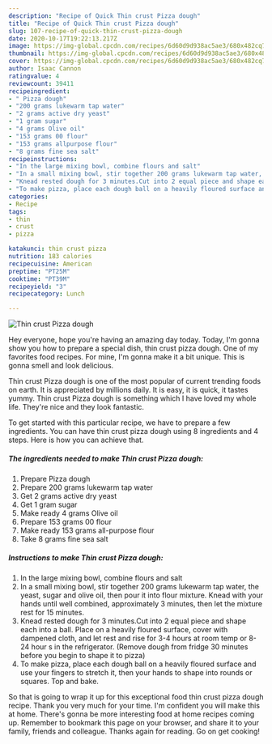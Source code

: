 ```yaml
---
description: "Recipe of Quick Thin crust Pizza dough"
title: "Recipe of Quick Thin crust Pizza dough"
slug: 107-recipe-of-quick-thin-crust-pizza-dough
date: 2020-10-17T19:22:13.217Z
image: https://img-global.cpcdn.com/recipes/6d60d9d938ac5ae3/680x482cq70/thin-crust-pizza-dough-recipe-main-photo.jpg
thumbnail: https://img-global.cpcdn.com/recipes/6d60d9d938ac5ae3/680x482cq70/thin-crust-pizza-dough-recipe-main-photo.jpg
cover: https://img-global.cpcdn.com/recipes/6d60d9d938ac5ae3/680x482cq70/thin-crust-pizza-dough-recipe-main-photo.jpg
author: Isaac Cannon
ratingvalue: 4
reviewcount: 39411
recipeingredient:
- " Pizza dough"
- "200 grams lukewarm tap water"
- "2 grams active dry yeast"
- "1 gram sugar"
- "4 grams Olive oil"
- "153 grams 00 flour"
- "153 grams allpurpose flour"
- "8 grams fine sea salt"
recipeinstructions:
- "In the large mixing bowl, combine flours and salt"
- "In a small mixing bowl, stir together 200 grams lukewarm tap water, the yeast, sugar and olive oil, then pour it into flour mixture. Knead with your hands until well combined, approximately 3 minutes, then let the mixture rest for 15 minutes."
- "Knead rested dough for 3 minutes.Cut into 2 equal piece and shape each into a ball. Place on a heavily floured surface, cover with dampened cloth, and let rest and rise for 3-4 hours at room temp or 8-24 hour s in the refrigerator. (Remove dough from fridge 30 minutes before you begin to shape it to pizza)"
- "To make pizza, place each dough ball on a heavily floured surface and use your fingers to stretch it, then your hands to shape into rounds or squares. Top and bake."
categories:
- Recipe
tags:
- thin
- crust
- pizza

katakunci: thin crust pizza 
nutrition: 183 calories
recipecuisine: American
preptime: "PT25M"
cooktime: "PT39M"
recipeyield: "3"
recipecategory: Lunch

---
```



![Thin crust Pizza dough](https://img-global.cpcdn.com/recipes/6d60d9d938ac5ae3/680x482cq70/thin-crust-pizza-dough-recipe-main-photo.jpg)

Hey everyone, hope you're having an amazing day today. Today, I'm gonna show you how to prepare a special dish, thin crust pizza dough. One of my favorites food recipes. For mine, I'm gonna make it a bit unique. This is gonna smell and look delicious.

Thin crust Pizza dough is one of the most popular of current trending foods on earth. It is appreciated by millions daily. It is easy, it is quick, it tastes yummy. Thin crust Pizza dough is something which I have loved my whole life. They're nice and they look fantastic.




To get started with this particular recipe, we have to prepare a few ingredients. You can have thin crust pizza dough using 8 ingredients and 4 steps. Here is how you can achieve that.

<!--inarticleads1-->

##### The ingredients needed to make Thin crust Pizza dough:

1. Prepare  Pizza dough
1. Prepare 200 grams lukewarm tap water
1. Get 2 grams active dry yeast
1. Get 1 gram sugar
1. Make ready 4 grams Olive oil
1. Prepare 153 grams 00 flour
1. Make ready 153 grams all-purpose flour
1. Take 8 grams fine sea salt




<!--inarticleads2-->

##### Instructions to make Thin crust Pizza dough:

1. In the large mixing bowl, combine flours and salt
1. In a small mixing bowl, stir together 200 grams lukewarm tap water, the yeast, sugar and olive oil, then pour it into flour mixture. Knead with your hands until well combined, approximately 3 minutes, then let the mixture rest for 15 minutes.
1. Knead rested dough for 3 minutes.Cut into 2 equal piece and shape each into a ball. Place on a heavily floured surface, cover with dampened cloth, and let rest and rise for 3-4 hours at room temp or 8-24 hour s in the refrigerator. (Remove dough from fridge 30 minutes before you begin to shape it to pizza)
1. To make pizza, place each dough ball on a heavily floured surface and use your fingers to stretch it, then your hands to shape into rounds or squares. Top and bake.




So that is going to wrap it up for this exceptional food thin crust pizza dough recipe. Thank you very much for your time. I'm confident you will make this at home. There's gonna be more interesting food at home recipes coming up. Remember to bookmark this page on your browser, and share it to your family, friends and colleague. Thanks again for reading. Go on get cooking!
